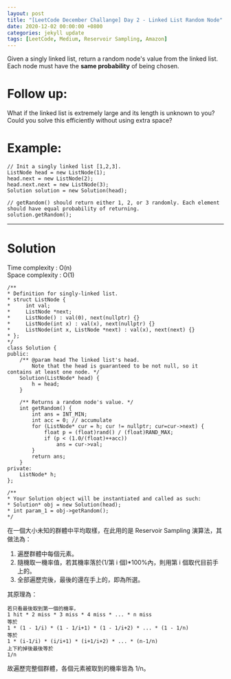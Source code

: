 ```yaml
---
layout: post
title: "[LeetCode December Challange] Day 2 - Linked List Random Node"
date: 2020-12-02 00:00:00 +0800
categories: jekyll update
tags: [LeetCode, Medium, Reservoir Sampling, Amazon]
---
```


Given a singly linked list, return a random node's value from the linked list. Each node must have the **same probability** of being chosen.

# Follow up:

What if the linked list is extremely large and its length is unknown to you? Could you solve this efficiently without using extra space?

# Example:

    // Init a singly linked list [1,2,3].
    ListNode head = new ListNode(1);
    head.next = new ListNode(2);
    head.next.next = new ListNode(3);
    Solution solution = new Solution(head);

    // getRandom() should return either 1, 2, or 3 randomly. Each element should have equal probability of returning.
    solution.getRandom();

---

# Solution

Time complexity : O(n)  
Space complexity : O(1)

    /**
    * Definition for singly-linked list.
    * struct ListNode {
    *     int val;
    *     ListNode *next;
    *     ListNode() : val(0), next(nullptr) {}
    *     ListNode(int x) : val(x), next(nullptr) {}
    *     ListNode(int x, ListNode *next) : val(x), next(next) {}
    * };
    */
    class Solution {
    public:
        /** @param head The linked list's head.
            Note that the head is guaranteed to be not null, so it contains at least one node. */
        Solution(ListNode* head) {
            h = head;
        }

        /** Returns a random node's value. */
        int getRandom() {
            int ans = INT_MIN;
            int acc = 0; // accumulate
            for (ListNode* cur = h; cur != nullptr; cur=cur->next) {
                float p = (float)rand() / (float)RAND_MAX;
                if (p < (1.0/(float)++acc))
                    ans = cur->val;
            }
            return ans;
        }
    private:
        ListNode* h;
    };

    /**
    * Your Solution object will be instantiated and called as such:
    * Solution* obj = new Solution(head);
    * int param_1 = obj->getRandom();
    */

在一個大小未知的群體中平均取樣，在此用的是 Reservoir Sampling 演算法，其做法為：

1. 遍歷群體中每個元素。
2. 隨機取一機率值，若其機率落於(1/第 i 個)\*100%內，則用第 i 個取代目前手上的。
3. 全部遍歷完後，最後的還在手上的，即為所選。

其原理為：

    若只看最後取到第一個的機率，
    1 hit * 2 miss * 3 miss * 4 miss * ... * n miss
    等於
    1 * (1 - 1/i) * (1 - 1/i+1) * (1 - 1/i+2) * ... * (1 - 1/n)
    等於
    1 * (i-1/i) * (i/i+1) * (i+1/i+2) * ... * (n-1/n)
    上下約掉後最後等於
    1/n

故遍歷完整個群體，各個元素被取到的機率皆為 1/n。
